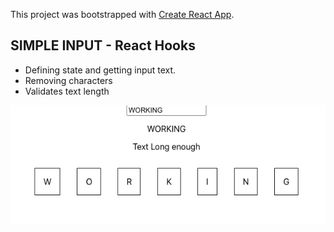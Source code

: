 This project was bootstrapped with [Create React App](https://github.com/facebook/create-react-app).

## SIMPLE INPUT - React Hooks

* Defining state and getting input text.
* Removing characters 
* Validates text length

![Working Image](./public/example.png)